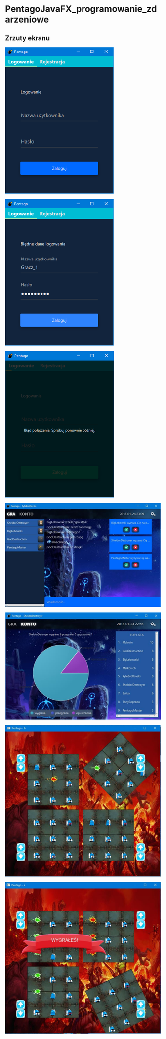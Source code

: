 # PentagoJavaFX_programowanie_zdarzeniowe

## Zrzuty ekranu
![](screenshots/screen1.PNG)

![](screenshots/screen2.PNG)

![](screenshots/screen3.PNG)

![](screenshots/screen4.PNG)

![](screenshots/screen5.PNG)

![](screenshots/screen6.PNG)

![](screenshots/screen7.PNG)

